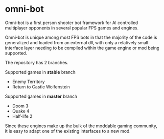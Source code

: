 # omni-bot
Omni-bot is a first person shooter bot framework for AI controlled multiplayer opponents in several popular FPS games and engines.

Omni-bot is unique among most FPS bots in that the majority of the code is generalized and loaded from an external dll, with only a relatively small interface layer needing to be compiled within the game engine or mod being supported.

The repository has 2 branches.

Supported games in **stable** branch
- Enemy Territory
- Return to Castle Wolfenstein

Supported games in **master** branch
- Doom 3
- Quake 4
- Half-life 2

Since these engines make up the bulk of the moddable gaming community, it is easy to adapt one of the existing interfaces to a new mod.

